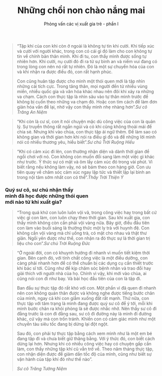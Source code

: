 ﻿---
title: Những chồi non chào nắng mai
id: nhung-choi-non-chao-nang-mai-1
preceeding_full_page_image_A4: "article2023/young-ones/A4 - Positive Habit Question.png"
preceeding_full_page_image_Letter: "article2023/young-ones/Letter - Positive Habit Question.png"
author: Phỏng vấn các vị xuất gia trẻ - phần I
---

<!-- POSITIVE HABIT -->
<!-- <p class="intro">Phỏng vấn các vị xuất gia trẻ</p> -->

> “Tập khí của con khi còn ở ngoài là không tự tin khi cười. Khi tiếp xúc và cười với người khác, trong con có cái gì đó làm cho con không tự tin về chính bản thân mình. Khi đi tu, con thấy mình được sống tự nhiên hơn. Khi cười, nụ cười đó đi ra từ sự bình an và niềm vui đang có trong lòng con nên nó rất tự nhiên. Đó là một sự chuyển hóa của con và khi nhận ra được điều đó, con rất hạnh phúc.
> 
> Con cũng huân tập được cho mình một thói quen mới là tập nhìn những cái tích cực. Trong tăng thân, mọi người đến từ nhiều vùng miền, nhiều quốc gia và văn hóa khác nhau nên đôi khi xảy ra những va chạm. Cách con thực tập là nhìn sâu vào tự thân mình trước để không bị cuốn theo những va chạm đó. Hoặc con tìm cách để làm đơn giản hóa vấn đề lại, nhờ vậy con thấy mình nhẹ nhàng hơn”.<cite>Sư cô Trăng An Niệm</cite>

> “Khi còn là cư sĩ, con ít nói chuyện mặc dù công việc của con là quản lý. Sự truyền thông rất ngắn ngủi và có khi cũng không thoải mái để chia sẻ. Nhưng khi vào chùa, con thực tập ái ngữ thêm. Để làm sao có không gian và thời gian hơn khi nói ra điều gì đó và để những lời mình nói có nhiều thương yêu, hiểu biết”.<cite>Sư chú Trời Ruộng Hiếu</cite>

> “Khi có cảm xúc đi lên, con thường nhận diện và dành thời gian để ngồi chơi với nó. Con không còn muốn đổi sang làm một việc gì khác như trước. Ý thức sự có mặt và ôm lấy cảm xúc đó trong vài phút. Vì biết rằng nếu không làm vậy, nó sẽ bám theo con hàng giờ. Con ưu tiên quay về chăm sóc cảm xúc ngay lập tức và thiết lập lại bình an trong nội tâm sớm nhất con có thể”.<cite>Thầy Trời Thiện Ý</cite>

<!--  -->
<h3>Quý sư cô, sư chú nhận thấy <br/>mình đã học được những thói quen <br/>mới nào từ khi xuất gia?</h3>

> “Trong quá khứ con luôn luôn vội vã, trong công việc hay trong bất cứ việc gì con làm, con luôn chạy theo thời gian. Sau khi xuất gia, con thấy mình không còn cần phải vội vàng nữa. Bây giờ, điều đầu tiên con làm vào buổi sáng là thưởng thức một ly trà với huynh đệ. Con không cần vội vàng mà chỉ uống trà, có mặt cho nhau và thật thư giãn. Ngồi yên được như thế, con nhận ra đó thực sự là thời gian trị liệu cho con”.<cite>Sư chú Trời Ruộng Đức</cite>

> “Ở ngoài đời, con có khuynh hướng đi nhanh vì muốn tiết kiệm thời gian. Bên cạnh đó, với tính chất công việc là một điều dưỡng, con càng phải nhanh hơn để có thể chuẩn bị các dụng cụ cần thiết trước khi bác sĩ tới. Cũng như để kịp chăm sóc bệnh nhân và trao đổi hay giải thích với người nhà của họ. Chính vì vậy, khi mới vào chùa, ai cũng nói con đi như bay. Và bài học đầu tiên của con là tập đi. 
> 
> Ban đầu sự thực tập đó rất khó với con. Một phần vì đã quen đi nhanh nên con không quán thân được và không nghe được tiếng bước chân của mình, ngay cả khi con giẫm xuống đất rất mạnh. Thứ nữa, con thực tập với tâm trạng là mình đang được quý sư cô để ý tới, mỗi khi mình bước chân ra khỏi phòng là sẽ được nhắc nhở. Nên thấy sư cô đi đằng trước là con đi đằng sau, sư cô đi đường này là mình đi đường khác, cứ vậy mà con trốn tránh. Khiến con có cảm giác mình như một chuyến tàu siêu tốc đang bị dừng lại đột ngột. 
> 
> <p>Sau đó, con phải tự thực tập bằng cách xem mình như là một em bé đang tập đi và chưa biết giữ thăng bằng. Với ý thức đó, con biết cách dừng lại hơn. Nhưng khi có nhiều công việc hay có chuyện gấp cần làm, con thấy những tập khí cũ vẫn trở về. Theo năm tháng thực tập, con nhận diện được để giảm dần tốc độ của mình, cũng như biết sự vận hành của tập khí đó như thế nào”.</p><cite>Sư cô Trăng Tường Niệm</cite>